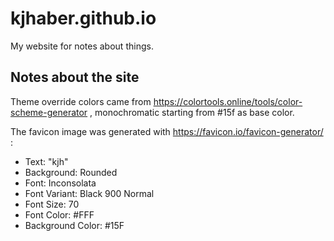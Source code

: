 # kjhaber.github.io
My website for notes about things.

## Notes about the site

Theme override colors came from https://colortools.online/tools/color-scheme-generator , monochromatic starting from #15f as base color.

The favicon image was generated with https://favicon.io/favicon-generator/ :
* Text: "kjh"
* Background: Rounded
* Font: Inconsolata
* Font Variant: Black 900 Normal
* Font Size: 70
* Font Color: #FFF
* Background Color: #15F

